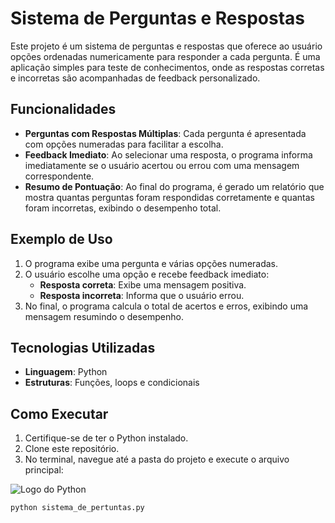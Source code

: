 # Sistema de Perguntas e Respostas

Este projeto é um sistema de perguntas e respostas que oferece ao usuário opções ordenadas numericamente para responder a cada pergunta. É uma aplicação simples para teste de conhecimentos, onde as respostas corretas e incorretas são acompanhadas de feedback personalizado.

## Funcionalidades

- **Perguntas com Respostas Múltiplas**: Cada pergunta é apresentada com opções numeradas para facilitar a escolha.
- **Feedback Imediato**: Ao selecionar uma resposta, o programa informa imediatamente se o usuário acertou ou errou com uma mensagem correspondente.
- **Resumo de Pontuação**: Ao final do programa, é gerado um relatório que mostra quantas perguntas foram respondidas corretamente e quantas foram incorretas, exibindo o desempenho total.

## Exemplo de Uso

1. O programa exibe uma pergunta e várias opções numeradas.
2. O usuário escolhe uma opção e recebe feedback imediato:
   - **Resposta correta**: Exibe uma mensagem positiva.
   - **Resposta incorreta**: Informa que o usuário errou.
3. No final, o programa calcula o total de acertos e erros, exibindo uma mensagem resumindo o desempenho.

## Tecnologias Utilizadas

- **Linguagem**: Python
- **Estruturas**: Funções, loops e condicionais

## Como Executar

1. Certifique-se de ter o Python instalado.
2. Clone este repositório.
3. No terminal, navegue até a pasta do projeto e execute o arquivo principal:

![Logo do Python](https://www.python.org/static/community_logos/python-logo-master-v3-TM.png)

```bash
python sistema_de_pertuntas.py


